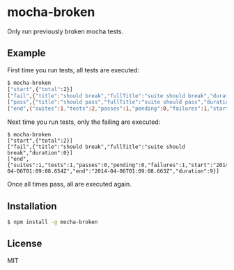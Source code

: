 
# mocha-broken

  Only run previously broken mocha tests.

## Example

  First time you run tests, all tests are executed: 

```bash
$ mocha-broken
["start",{"total":2}]
["fail",{"title":"should break","fullTitle":"suite should break","duration":0}]
["pass",{"title":"should pass","fullTitle":"suite should pass","duration":0}]
["end",{"suites":1,"tests":2,"passes":1,"pending":0,"failures":1,"start":"2014-04-06T01:07:52.883Z","end":"2014-04-06T01:07:52.894Z","duration":11}]
```

  Next time you run tests, only the failing are executed:

```
$ mocha-broken
["start",{"total":2}]
["fail",{"title":"should break","fullTitle":"suite should break","duration":0}]
["end",{"suites":1,"tests":1,"passes":0,"pending":0,"failures":1,"start":"2014-04-06T01:09:08.654Z","end":"2014-04-06T01:09:08.663Z","duration":9}]
```

  Once all times pass, all are executed again.

## Installation

```bash
$ npm install -g mocha-broken
```

## License

  MIT

